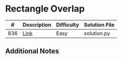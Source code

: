 # Rectangle Overlap
|#|Description|Difficulty|Solution File|
|-|-|-|-|
|836|[Link](https://leetcode.com/problems/rectangle-overlap/)|Easy|solution.py|

## Additional Notes

